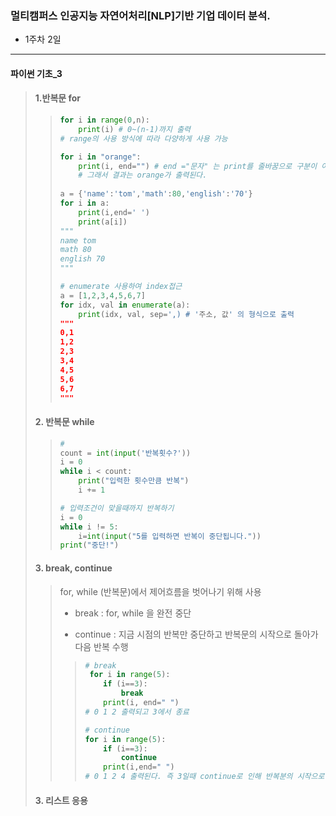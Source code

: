 ### 멀티캠퍼스 인공지능 자연어처리[NLP]기반 기업 데이터 분석.
- 1주차 2일
---
#### 파이썬 기초_3
> #### 1.반복문 for
>> ```Python
>> for i in range(0,n): 
>>     print(i) # 0~(n-1)까지 출력
>> # range의 사용 방식에 따라 다양하게 사용 가능
>> 
>> for i in "orange":
>>     print(i, end="") # end ="문자" 는 print를 줄바꿈으로 구분이 아닌 해당 문자로 구분
>>     # 그래서 결과는 orange가 출력된다.
>>     
>> a = {'name':'tom','math':80,'english':'70'}
>> for i in a:
>>     print(i,end=' ')
>>     print(a[i])
>> """
>> name tom
>> math 80
>> english 70
>> """
>> 
>> # enumerate 사용하여 index접근
>> a = [1,2,3,4,5,6,7]
>> for idx, val in enumerate(a):
>>     print(idx, val, sep=',) # '주소, 값' 의 형식으로 출력
>>"""
>> 0,1
>> 1,2
>> 2,3
>> 3,4
>> 4,5
>> 5,6
>> 6,7
>> """
> #### 2. 반복문 while
>> ```Python
>> # 
>> count = int(input('반복횟수?'))
>> i = 0
>> while i < count:
>>     print("입력한 횟수만큼 반복")
>>     i += 1
>> 
>> # 입력조건이 맞을때까지 반복하기
>> i = 0
>> while i != 5:
>>     i=int(input("5를 입력하면 반복이 중단됩니다."))
>> print("중단!")
>> ```
> #### 3. break, continue
>> for, while (반복문)에서 제어흐름을 벗어나기 위해 사용
>> - break : for, while 을 완전 중단
>> 
>> - continue : 지금 시점의 반복만 중단하고 반복문의 시작으로 돌아가 다음 반복 수행
>> 
>>> ```Python
>>> # break
>>>  for i in range(5):
>>>     if (i==3):
>>>         break
>>>     print(i, end=" ")
>>> # 0 1 2 출력되고 3에서 종료
>>> 
>>> # continue
>>> for i in range(5):
>>>     if (i==3):
>>>         continue
>>>     print(i,end=" ")
>>> # 0 1 2 4 출력된다. 즉 3일때 continue로 인해 반복분의 시작으로 돌아가 다음 순번의 반복 수행
>>>``` 
>>
> #### 3. 리스트 응용
